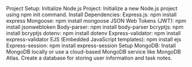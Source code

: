 Project Setup:
Initialize Node.js Project:
Initialize a new Node.js project using npm init command.
Install Dependencies:
Express.js: npm install express
Mongoose: npm install mongoose
JSON Web Tokens (JWT): npm install jsonwebtoken
Body-parser: npm install body-parser
bcryptjs: npm install bcryptjs
dotenv: npm install dotenv
Express-validator: npm install express-validator
EJS (Embedded JavaScript templates): npm install ejs
Express-session: npm install express-session
Setup MongoDB:
Install MongoDB locally or use a cloud-based MongoDB service like MongoDB Atlas.
Create a database for storing user information and task notes.
